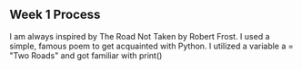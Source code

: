 ## Week 1 Process

I am always inspired by The Road Not Taken by Robert Frost.
I used a simple, famous poem to get acquainted with Python.
I utilized a variable a = "Two Roads" and got familiar with print() 